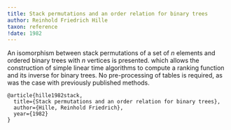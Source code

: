 ```yaml
---
title: Stack permutations and an order relation for binary trees
author: Reinhold Friedrich Hille
taxon: reference
!date: 1982
---
```


An isomorphism between stack permutations of a set of $n$ elements and ordered binary trees with $n$ vertices is presented. which allows the construction of simple linear time algorithms to compute a ranking function and its inverse for binary trees. No pre-processing of tables is required, as was the case with previously published methods.

```
@article{hille1982stack,
  title={Stack permutations and an order relation for binary trees},
  author={Hille, Reinhold Friedrich},
  year={1982}
}
```

